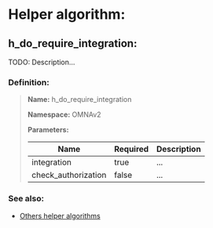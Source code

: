 # Helper algorithm:

## h_do_require_integration:

TODO: Description...
    
### Definition:

> **Name:** h_do_require_integration
> 
> **Namespace:** OMNAv2
>
> **Parameters:**
> 
> | Name | Required | Description |
> | --- | --- | --- |
> | integration | true | ... |
> | check_authorization | false | ... |

### See also:
* [Others helper algorithms](overview?id=h_do_require_integration)